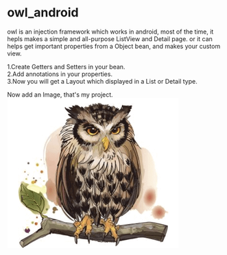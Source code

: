 # owl_android
owl is an injection framework which works in android, most of  the time, it hepls makes a simple and all-purpose ListView and Detail page.
or it can helps get important properties from a Object bean, and makes your custom view. 

1.Create Getters and Setters in your bean.<br>
2.Add annotations in your properties.<br>
3.Now you will get a Layout which displayed in a List or Detail type.<br>

Now add an Image, that's my project.<br>
![image](https://github.com/siyuanliu086/owl_android/blob/master/showicon/owl_android.png)






